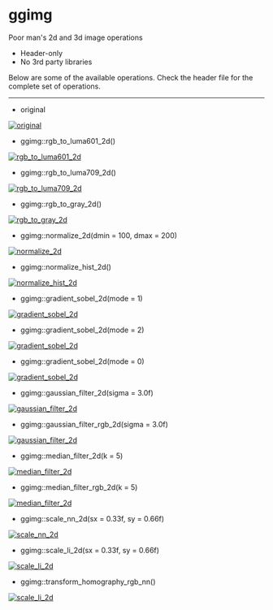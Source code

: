 # ggimg
Poor man's 2d and 3d image operations

- Header-only
- No 3rd party libraries

Below are some of the available operations. Check the header file for the complete set of operations.

---

* original

<a href="https://i.imgur.com/2iz4hZD.png" target="_blank">![original](https://i.imgur.com/2iz4hZD.png)</a>

* ggimg::rgb_to_luma601_2d()

<a href="https://i.imgur.com/TG44h6G.png" target="_blank">![rgb_to_luma601_2d](https://i.imgur.com/TG44h6G.png)</a>

* ggimg::rgb_to_luma709_2d()

<a href="https://i.imgur.com/PwKGOlN.png" target="_blank">![rgb_to_luma709_2d](https://i.imgur.com/PwKGOlN.png)</a>

* ggimg::rgb_to_gray_2d()

<a href="https://i.imgur.com/YpYUQKD.png" target="_blank">![rgb_to_gray_2d](https://i.imgur.com/YpYUQKD.png)</a>

* ggimg::normalize_2d(dmin = 100, dmax = 200)

<a href="https://i.imgur.com/hUeKw8k.png" target="_blank">![normalize_2d](https://i.imgur.com/hUeKw8k.png)</a>

* ggimg::normalize_hist_2d()

<a href="https://i.imgur.com/SID2yet.png" target="_blank">![normalize_hist_2d](https://i.imgur.com/SID2yet.png)</a>

* ggimg::gradient_sobel_2d(mode = 1)

<a href="https://i.imgur.com/VeyG5N0.png" target="_blank">![gradient_sobel_2d](https://i.imgur.com/VeyG5N0.png)</a>

* ggimg::gradient_sobel_2d(mode = 2)

<a href="https://i.imgur.com/6cPw22Z.png" target="_blank">![gradient_sobel_2d](https://i.imgur.com/6cPw22Z.png)</a>

* ggimg::gradient_sobel_2d(mode = 0)

<a href="https://i.imgur.com/1cw11Fv.png" target="_blank">![gradient_sobel_2d](https://i.imgur.com/1cw11Fv.png)</a>

* ggimg::gaussian_filter_2d(sigma = 3.0f)

<a href="https://i.imgur.com/GofjQqU.png" target="_blank">![gaussian_filter_2d](https://i.imgur.com/GofjQqU.png)</a>

* ggimg::gaussian_filter_rgb_2d(sigma = 3.0f)

<a href="https://i.imgur.com/PkFcTtf.png" target="_blank">![gaussian_filter_2d](https://i.imgur.com/PkFcTtf.png)</a>

* ggimg::median_filter_2d(k = 5)

<a href="https://i.imgur.com/JxftfXY.png" target="_blank">![median_filter_2d](https://i.imgur.com/JxftfXY.png)</a>

* ggimg::median_filter_rgb_2d(k = 5)

<a href="https://i.imgur.com/2E3YVA7.png" target="_blank">![median_filter_2d](https://i.imgur.com/2E3YVA7.png)</a>

* ggimg::scale_nn_2d(sx = 0.33f, sy = 0.66f)

<a href="https://i.imgur.com/RyVTdak.png" target="_blank">![scale_nn_2d](https://i.imgur.com/RyVTdak.png)</a>

* ggimg::scale_li_2d(sx = 0.33f, sy = 0.66f)

<a href="https://i.imgur.com/99qGoZ5.png" target="_blank">![scale_li_2d](https://i.imgur.com/99qGoZ5.png)</a>

* ggimg::transform_homography_rgb_nn()

<a href="https://i.imgur.com/99jONF6.png" target="_blank">![scale_li_2d](https://i.imgur.com/99jONF6.png)</a>

